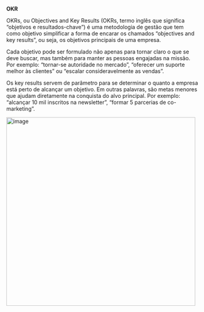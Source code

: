 **OKR**

OKRs, ou Objectives and Key Results (OKRs, termo inglês que significa “objetivos e resultados-chave”) é uma metodologia de gestão que tem como objetivo simplificar a forma de encarar os chamados “objectives and key results”, ou seja, os objetivos principais de uma empresa.

Cada objetivo pode ser formulado não apenas para tornar claro o que se deve buscar, mas também para manter as pessoas engajadas na missão. Por exemplo: “tornar-se autoridade no mercado”, “oferecer um suporte melhor às clientes” ou “escalar consideravelmente as vendas”. 

Os key results servem de parâmetro para se determinar o quanto a empresa está perto de alcançar um objetivo. Em outras palavras, são metas menores que ajudam diretamente na conquista do alvo principal. Por exemplo: “alcançar 10 mil inscritos na newsletter”, “formar 5 parcerias de co-marketing”.


<img width="496" alt="image" src="https://github.com/aevilesaguiar/Ferramentas-para-Product-Managers/assets/52088444/7032e5b5-e2fd-454d-9bb2-4a9312385777">
